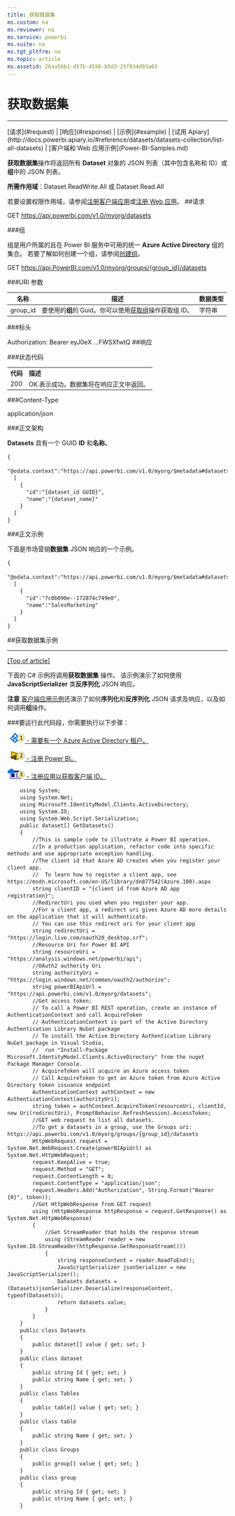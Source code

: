 ```yaml
---
title: 获取数据集
ms.custom: na
ms.reviewer: na
ms.service: powerbi
ms.suite: na
ms.tgt_pltfrm: na
ms.topic: article
ms.assetid: 26aa56b1-d57b-4556-b5d3-25f034d93a65
---
```

# 获取数据集
---

<a name="top"/>
[请求](#request) | [响应](#response) | [示例](#example) | [试用 Apiary](http://docs.powerbi.apiary.io/#reference/datasets/datasets-collection/list-all-datasets) | [客户端和 Web 应用示例](Power-BI-Samples.md)

**获取数据集**操作将返回所有 **Dataset** 对象的 JSON 列表（其中包含名称和 ID）或**组**中的 JSON 列表。

**所需作用域**：Dataset.ReadWrite.All 或 Dataset.Read.All

若要设置权限作用域，请参阅[注册客户端应用](https://msdn.microsoft.com/en-US/library/dn877542.aspx)或[注册 Web 应用](https://msdn.microsoft.com/en-us/library/dn985955.aspx)。
<a name="request"/>
##请求

GET https://api.powerbi.com/v1.0/myorg/datasets

###组

组是用户所属的且在 Power BI 服务中可用的统一 **Azure Active Directory** 组的集合。
若要了解如何创建一个组，请参阅[创建组](https://support.powerbi.com/knowledgebase/articles/654250)。

GET https://api.PowerBI.com/v1.0/myorg/groups/{group_id}/datasets

###URI 参数

| 名称| 描述| 数据类型|
|-|-|-|
| group_id| 要使用的**组**的 Guid。你可以使用[获取组](Get-Groups.md)操作获取组 ID。| 字符串|
###标头

Authorization: Bearer eyJ0eX ...FWSXfwtQ 
<a name="response"/>
##响应

###状态代码

<table>
  <tr>
    <td>
      <b>代码</b>
    </td>
    <td>
      <b>描述</b>
    </td>
  </tr>
  <tr>
    <td>200</td>
    <td>OK.表示成功。数据集将在响应正文中返回。</td>
  </tr>
</table>

###Content-Type

application/json

###正文架构

**Datasets** 具有一个 GUID **ID** 和**名称**。

    {
      "@odata.context":"https://api.powerbi.com/v1.0/myorg/$metadata#datasets","value":
      [
        {
          "id":"{dataset_id GUID}",
          "name":"{dataset_name}"
        }
      ]
    }

###正文示例

下面是市场营销**数据集** JSON 响应的一个示例。

    {
      "@odata.context":"https://api.powerbi.com/v1.0/myorg/$metadata#datasets","value":
      [
        {
          "id":"7c0b090e--172874c749e0",
          "name":"SalesMarketing"
        }
      ]
    }

<a name="example"/>
##获取数据集示例

---

[[Top of article]](#top)

下面的 C# 示例将调用**获取数据集** 操作。
该示例演示了如何使用 **JavaScriptSerializer** 类**反序列化** JSON 响应。

**注意** [客户端应用示例](Power-BI-client-app-sample.md)还演示了如何**序列化**和**反序列化** JSON 请求及响应，以及如何调用**组**操作。

###要运行此代码段，你需要执行以下步骤：

[![步骤 1](../Image/Samples-1.png) - 需要有一个 Azure Active Directory 租户。](Create+an+Azure+Active+Directory+tenant.md)

[![步骤 2](../Image/Samples-2.png) - 注册 Power BI。](https://powerbi.microsoft.com)

[![步骤 3](../Image/Samples-3.png) - 注册应用以获取客户端 ID。](Register+a+client+app.md)

        using System;
        using System.Net;
        using Microsoft.IdentityModel.Clients.ActiveDirectory;
        using System.IO;
        using System.Web.Script.Serialization;
        public dataset[] GetDatasets()
        {
            //This is sample code to illustrate a Power BI operation. 
            //In a production application, refactor code into specific methods and use appropriate exception handling.
            //The client id that Azure AD creates when you register your client app.
            //  To learn how to register a client app, see https://msdn.microsoft.com/en-US/library/dn877542(Azure.100).aspx         
            string clientID = "{client id from Azure AD app registration}";
            //RedirectUri you used when you register your app.
            //For a client app, a redirect uri gives Azure AD more details on the application that it will authenticate.
            // You can use this redirect uri for your client app
            string redirectUri = "https://login.live.com/oauth20_desktop.srf";
            //Resource Uri for Power BI API
            string resourceUri = "https://analysis.windows.net/powerbi/api";             
            //OAuth2 authority Uri
            string authorityUri = "https://login.windows.net/common/oauth2/authorize";
            string powerBIApiUrl = "https://api.powerbi.com/v1.0/myorg/datasets";
            //Get access token: 
            // To call a Power BI REST operation, create an instance of AuthenticationContext and call AcquireToken
            // AuthenticationContext is part of the Active Directory Authentication Library NuGet package
            // To install the Active Directory Authentication Library NuGet package in Visual Studio, 
            //  run "Install-Package Microsoft.IdentityModel.Clients.ActiveDirectory" from the nuget Package Manager Console.
            // AcquireToken will acquire an Azure access token
            // Call AcquireToken to get an Azure token from Azure Active Directory token issuance endpoint
            AuthenticationContext authContext = new AuthenticationContext(authorityUri);
            string token = authContext.AcquireToken(resourceUri, clientId, new Uri(redirectUri), PromptBehavior.RefreshSession).AccessToken;
            //GET web request to list all datasets.
            //To get a datasets in a group, use the Groups uri: https://api.powerbi.com/v1.0/myorg/groups/{group_id}/datasets
            HttpWebRequest request = System.Net.WebRequest.Create(powerBIApiUrl) as System.Net.HttpWebRequest;
            request.KeepAlive = true;
            request.Method = "GET";
            request.ContentLength = 0;
            request.ContentType = "application/json";
            request.Headers.Add("Authorization", String.Format("Bearer {0}", token));
            //Get HttpWebResponse from GET request
            using (HttpWebResponse httpResponse = request.GetResponse() as System.Net.HttpWebResponse)
            {
                //Get StreamReader that holds the response stream
                using (StreamReader reader = new System.IO.StreamReader(httpResponse.GetResponseStream()))
                {
                    string responseContent = reader.ReadToEnd();
                    JavaScriptSerializer jsonSerializer = new JavaScriptSerializer();
                    Datasets datasets = (Datasets)jsonSerializer.Deserialize(responseContent, typeof(Datasets));
                    return datasets.value;
                }
            }
        }
        public class Datasets
        {
            public dataset[] value { get; set; }
        }
        public class dataset
        {
            public string Id { get; set; }
            public string Name { get; set; }
        }
        public class Tables
        {
            public table[] value { get; set; }
        }
        public class table
        {
            public string Name { get; set; }
        }
        public class Groups
        {
            public group[] value { get; set; }
        }
        public class group
        {
            public string Id { get; set; }
            public string Name { get; set; }
        }


